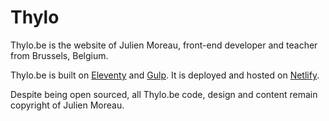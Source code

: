 # Thylo

Thylo.be is the website of Julien Moreau, front-end developer and teacher from Brussels, Belgium.

Thylo.be is built on [Eleventy](https://www.11ty.dev/) and [Gulp](https://gulpjs.com/). It is deployed and hosted on [Netlify](https://www.netlify.com/).

Despite being open sourced, all Thylo.be code, design and content remain copyright of Julien Moreau.
